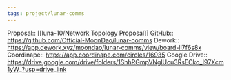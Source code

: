 ```yaml
---
tags: project/lunar-comms
---
```

Proposal:: [[luna-10/Network Topology Proposal]]
GitHub:: https://github.com/Official-MoonDao/lunar-comms
Dework:: https://app.dework.xyz/moondao/lunar-comms/view/board-ll7f6s8x 
Coordinape:: https://app.coordinape.com/circles/16935 
Google Drive:: https://drive.google.com/drive/folders/1ShhRGmpVNglUcu3RsECko_I97Xcm1yW_?usp=drive_link

